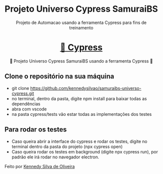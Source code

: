 <h1 align="center">Projeto Universo Cypress SamuraiBS</h1>
<p align="center">Projeto de Automacao usando a ferramenta Cypress para fins de treinamento</p>
<h1 align="center">
    <a href="https://www.cypress.io/">🔗 Cypress</a>
</h1>
<p align="center">🚀 Projeto Universo Cypress SamuraiBS usando a ferramenta Cypress 🚀</p>

## Clone o repositório na sua máquina
- git clone https://github.com/kennedysilvao/samuraibs-universo-cypress.git
- no terminal, dentro da pasta, digite npm install para baixar todas as dependências
- abra com vscode
- na pasta cypress/tests vão estar todas as implementações dos testes

## Para rodar os testes
- Caso queira abrir a interface do cypress e rodar os testes, digite no terminal dentro da pasta do projeto (npx cypress open)
- Caso queira rodar os testes em background (digite npx cypress run), por padrão ele irá rodar no navegador electron.


<p>Feito por <a href="https://www.linkedin.com/in/kennedy-silva-de-oliveira-119154182/">Kennedy Silva de Oliveira</a></p>
